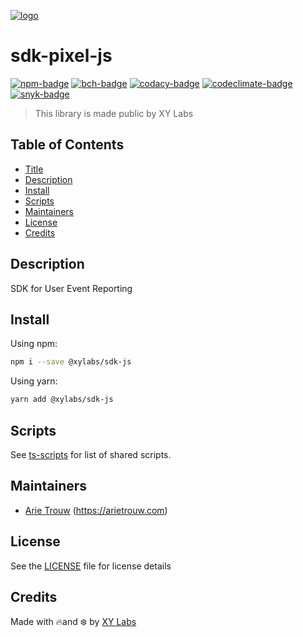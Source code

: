 [![logo][]](https://xylabs.com)

# sdk-pixel-js

[![npm-badge][]][npm-link]
[![bch-badge][]][bch-link]
[![codacy-badge][]][codacy-link]
[![codeclimate-badge][]][codeclimate-link]
[![snyk-badge][]][snyk-link]

> This library is made public by XY Labs

## Table of Contents

-   [Title](#sdk-pixel-js)
-   [Description](#description)
-   [Install](#install)
-   [Scripts](#scripts)
-   [Maintainers](#maintainers)
-   [License](#license)
-   [Credits](#credits)

## Description

SDK for User Event Reporting

## Install

Using npm:

```sh
npm i --save @xylabs/sdk-js
```

Using yarn:

```sh
yarn add @xylabs/sdk-js
```

## Scripts

See [ts-scripts](https://github.com/xylabs/ts-scripts/blob/main/README.md) for
list of shared scripts.

## Maintainers

-   [Arie Trouw](https://github.com/arietrouw) (<https://arietrouw.com>)

## License

See the [LICENSE](LICENSE) file for license details

## Credits

Made with 🔥and ❄️ by [XY Labs](https://xylabs.com)

[logo]: https://cdn.xy.company/img/brand/XYPersistentCompany_Logo_Icon_Colored.svg

[main-build]: https://github.com/xylabs/sdk-js/actions/workflows/build-main.yml/badge.svg
[main-build-link]: https://github.com/xylabs/sdk-js/actions/workflows/build-main.yml
[beta-build]: https://github.com/xylabs/sdk-js/actions/workflows/build-beta.yml/badge.svg
[beta-build-link]: https://github.com/xylabs/sdk-js/actions/workflows/build-beta.yml

[npm-badge]: https://img.shields.io/npm/v/@xylabs/pixel.svg
[npm-link]: https://www.npmjs.com/package/@xylabs/pixel

[bch-badge]: https://bettercodehub.com/edge/badge/xylabs/sdk-pixel-js?branch=main
[bch-link]: https://bettercodehub.com/results/xylabs/sdk-pixel-js

[codacy-badge]: https://app.codacy.com/project/badge/Grade/c5405a253a0d489a98b2aa711c3c0824
[codacy-link]: https://www.codacy.com/gh/xylabs/sdk-pixel-js/dashboard?utm_source=github.com&utm_medium=referral&utm_content=xylabs/sdk-pixel-js&utm_campaign=Badge_Grade

[codeclimate-badge]: https://api.codeclimate.com/v1/badges/c926665bade6b2493e32/maintainability
[codeclimate-link]: https://codeclimate.com/github/xylabs/sdk-pixel-js/maintainability

[snyk-badge]: https://snyk.io/test/github/xylabs/sdk-pixel-js/badge.svg?targetFile=package.json
[snyk-link]: https://snyk.io/test/github/xylabs/sdk-pixel-js?targetFile=package.json
